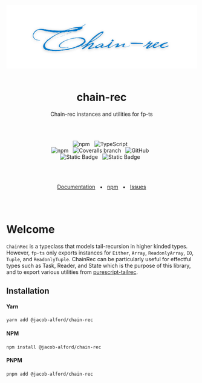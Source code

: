 <br>
<div align="center">
  <picture>
    <source media="(prefers-color-scheme: light)" srcset="https://raw.githubusercontent.com/jacob-alford/chain-rec/main/assets/chainrec-black.png">
    <source media="(prefers-color-scheme: dark)" srcset="https://raw.githubusercontent.com/jacob-alford/chain-rec/main/assets/chainrec-white.png">
    <img alt="schemata-ts" src="https://raw.githubusercontent.com/jacob-alford/chain-rec/main/assets/chainrec-blue.png">
  </picture>
</div>
<br>
<h1 align="center">
  chain-rec
</h1>

<p align="center">
Chain-rec instances and utilities for fp-ts
</p>

<br><br>

<div align="center">

<img alt="npm" src="https://img.shields.io/npm/v/@jacob-alford/chain-rec?style=for-the-badge&logo=npm">
&nbsp;
<img alt="TypeScript" src="https://img.shields.io/badge/TypeScript-4.5%2B-blue?style=for-the-badge&logo=TypeScript">
&nbsp;

</div>
<div align="center">

<img alt="npm" src="https://img.shields.io/npm/dt/@jacob-alford/chain-rec?style=for-the-badge">
&nbsp;
<img alt="Coveralls branch" src="https://img.shields.io/coverallsCoverage/github/jacob-alford/chain-rec?style=for-the-badge">
&nbsp;
<img alt="GitHub" src="https://img.shields.io/github/license/jacob-alford/chain-rec?style=for-the-badge">
&nbsp;

</div>
<div align="center">

<img alt="Static Badge" src="https://img.shields.io/badge/ESM-Supported-success?style=for-the-badge&logo=JavaScript">
&nbsp;
<img alt="Static Badge" src="https://img.shields.io/badge/CJS-supported-success?style=for-the-badge&logo=Node.JS">
&nbsp;

</div>

<br><br>

<div align="center">
  <a href="https://jacob-alford.github.io/chain-rec/">Documentation</a>
  <span>&nbsp;&nbsp;•&nbsp;&nbsp;</span>
  <a href="https://www.npmjs.com/package/chain-rec">npm</a>
  <span>&nbsp;&nbsp;•&nbsp;&nbsp;</span>
  <a href="https://github.com/jacob-alford/chain-rec/issues/new">Issues</a>
  <br />
</div>

<br><br>

# Welcome

`ChainRec` is a typeclass that models tail-recursion in higher kinded types.  However, `fp-ts` only exports instances for `Either`, `Array`, `ReadonlyArray`, `IO`, `Tuple`, and `ReadonlyTuple`.  ChainRec can be particularly useful for effectful types such as Task, Reader, and State which is the purpose of this library, and to export various utilities from [purescript-tailrec](https://pursuit.purescript.org/packages/purescript-tailrec/6.1.0).

## Installation

#### Yarn

```console
yarn add @jacob-alford/chain-rec
```

#### NPM

```console
npm install @jacob-alford/chain-rec
```

#### PNPM

```console
pnpm add @jacob-alford/chain-rec
```
